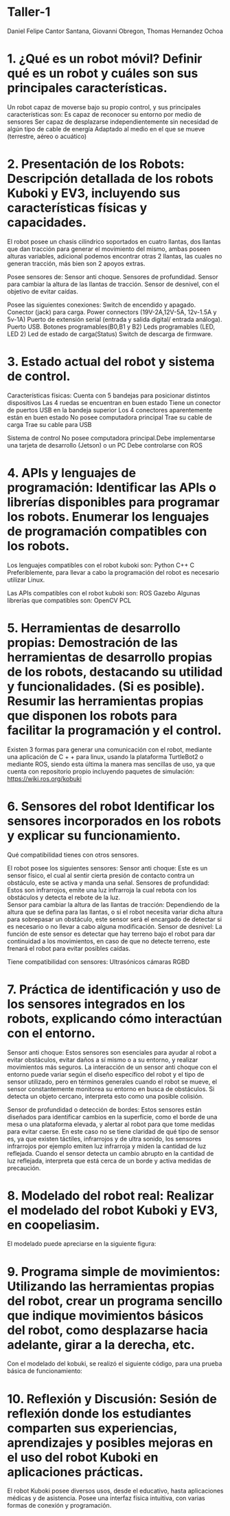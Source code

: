 # Taller-1

Daniel Felipe Cantor Santana, Giovanni Obregon, Thomas Hernandez Ochoa

# 1. ¿Qué es un robot móvil? Definir qué es un robot y cuáles son sus principales características.

Un robot capaz de moverse bajo su propio control, y sus principales características son:
Es capaz de reconocer su entorno por medio de sensores
Ser capaz de desplazarse independientemente sin necesidad de algún tipo de cable de energía
Adaptado al medio en el que se mueve (terrestre, aéreo o acuático)


# 2. Presentación de los Robots: Descripción detallada de los robots Kuboki y EV3, incluyendo sus características físicas y capacidades.

El robot posee un chasis cilíndrico soportados en cuatro llantas, dos llantas que dan tracción para generar el movimiento del mismo, ambas poseen alturas variables, adicional podemos encontrar otras 2 llantas, las cuales no generan tracción, más bien son 2 apoyos extras. 

Posee sensores de:
Sensor anti choque.
Sensores de profundidad.
Sensor para cambiar la altura de las llantas de tracción.
Sensor de desnivel, con el objetivo de evitar caídas.

Posee las siguientes conexiones:
Switch de encendido y apagado.
Conector (jack) para carga.
Power connectors (19V-2A,12V-5A, 12v-1.5A y 5v-1A)
Puerto de extensión serial (entrada y salida digital/ entrada análoga).
Puerto USB.
Botones programables(B0,B1 y B2)
Leds programables (LED, LED 2)
Led de estado de carga(Status)
Switch de descarga de firmware.


# 3. Estado actual del robot y sistema de control.
Características físicas: 
Cuenta con 5 bandejas para posicionar distintos dispositivos 
Las 4 ruedas se encuentran en buen estado
Tiene un conector de puertos USB en la bandeja superior
Los 4 conectores aparentemente están en buen estado
No posee computadora principal
Trae su cable de carga
Trae su cable para USB



Sistema de control
No posee computadora principal.Debe implementarse una tarjeta de desarrollo (Jetson) o un PC 
Debe controlarse con ROS




# 4. APIs y lenguajes de programación: Identificar las APIs o librerías disponibles para programar los robots. Enumerar los lenguajes de programación compatibles con los robots.

Los lenguajes compatibles con el robot kuboki son:
Python
C++
C
Preferiblemente, para llevar a cabo la programación del robot es necesario utilizar Linux.

Las APIs compatibles con el robot kuboki son:
ROS
Gazebo 
Algunas librerías que compatibles son:
OpenCV
PCL

# 5. Herramientas de desarrollo propias: Demostración de las herramientas de desarrollo propias de los robots, destacando su utilidad y funcionalidades. (Si es posible). Resumir las herramientas propias que disponen los robots para facilitar la programación y el control.

Existen 3 formas para generar una comunicación con el robot, mediante una aplicación de C + + para linux, usando la plataforma TurtleBot2 o mediante ROS, siendo esta última la manera mas sencillas de uso, ya que cuenta con repositorio propio incluyendo paquetes de simulación: https://wiki.ros.org/kobuki 


# 6. Sensores del robot Identificar los sensores incorporados en los robots y explicar su funcionamiento.
Qué compatibilidad tienes con otros sensores.

El robot posee los siguientes sensores:
Sensor anti choque: Este es un sensor físico, el cual al sentir cierta presión de contacto contra un obstáculo, este se activa y manda una señal.
Sensores de profundidad: Estos son infrarrojos, emite una luz infrarroja la cual rebota con los obstáculos y detecta el rebote de la luz.  
Sensor para cambiar la altura de las llantas de tracción: Dependiendo de la altura que se defina para las llantas, o si el robot necesita variar dicha altura para sobrepasar un obstáculo, este sensor será el encargado de detectar si es necesario o no llevar a cabo alguna modificación.
Sensor de desnivel: La función de este sensor es detectar que hay terreno bajo el robot para dar continuidad a los movimientos, en caso de que no detecte terreno, este frenará el robot para evitar posibles caídas.

Tiene  compatibilidad con sensores:
Ultrasónicos
cámaras RGBD
# 7. Práctica de identificación y uso de los sensores integrados en los robots, explicando cómo interactúan con el entorno.

Sensor anti choque: Estos sensores son esenciales para ayudar al robot a evitar obstáculos, evitar daños a sí mismo o a su entorno, y realizar movimientos más seguros. La interacción de un sensor anti choque con el entorno puede variar según el diseño específico del robot y el tipo de sensor utilizado, pero en términos generales cuando el robot se mueve, el sensor constantemente monitorea su entorno en busca de obstáculos. Si detecta un objeto cercano, interpreta esto como una posible colisión.

Sensor de profundidad o detección de bordes: Estos sensores están diseñados para identificar cambios en la superficie, como el borde de una mesa o una plataforma elevada, y alertar al robot para que tome medidas para evitar caerse.
En este caso no se tiene claridad de qué tipo de sensor es, ya que existen táctiles, infrarrojos y de ultra sonido, los sensores infrarrojos por ejemplo emiten luz infrarroja y miden la cantidad de luz reflejada. Cuando el sensor detecta un cambio abrupto en la cantidad de luz reflejada, interpreta que está cerca de un borde y activa medidas de precaución.



# 8. Modelado del robot real: Realizar el modelado del robot Kuboki y EV3, en coopeliasim.

El modelado puede apreciarse en la siguiente figura: 



# 9. Programa simple de movimientos: Utilizando las herramientas propias del robot, crear un programa sencillo que indique movimientos básicos del robot, como desplazarse hacia adelante, girar a la derecha, etc.

Con el modelado del kobuki, se realizó el siguiente código, para una prueba básica de funcionamiento:



# 10. Reflexión y Discusión: Sesión de reflexión donde los estudiantes comparten sus experiencias, aprendizajes y posibles mejoras en el uso del robot Kuboki en aplicaciones prácticas.

El robot Kuboki posee diversos usos, desde el educativo, hasta aplicaciones médicas y de asistencia. Posee una interfaz física intuitiva, con varias formas de conexión y programación.
